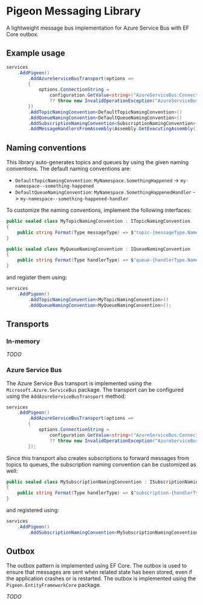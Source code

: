 # Pigeon Messaging Library

A lightweight message bus implementation for Azure Service Bus with EF Core outbox.

## Example usage

```csharp
services
    .AddPigeon()
        .AddAzureServiceBusTransport(options =>
        {
            options.ConnectionString =
                configuration.GetValue<string>("AzureServiceBus:ConnectionString")
                ?? throw new InvalidOperationException("AzureServiceBus:ConnectionString is required");
        })
        .AddTopicNamingConvention<DefaultTopicNamingConvention>()
        .AddQueueNamingConvention<DefaultQueueNamingConvention>()
        .AddSubscriptionNamingConvention<SubscriptionNamingConvention>()
        .AddMessageHandlersFromAssembly(Assembly.GetExecutingAssembly());
```

## Naming conventions

This library auto-generates topics and queues by using the given naming conventions. The default naming conventions are:

- `DefaultTopicNamingConvention`: `MyNamespace.SomethingHappened` -> `my-namespace--something-happened`
- `DefaultQueueNamingConvention`: `MyNamespace.SomethingHappenedHandler` -> `my-namespace--something-happened-handler`

To customize the naming conventions, implement the following interfaces:

```csharp
public sealed class MyTopicNamingConvention : ITopicNamingConvention
{
    public string Format(Type messageType) => $"topic-{messageType.Name}";
}
```

```csharp
public sealed class MyQueueNamingConvention : IQueueNamingConvention
{
    public string Format(Type handlerType) => $"queue-{handlerType.Name}";
}
```

and register them using:

```csharp
services
    .AddPigeon()
        .AddTopicNamingConvention<MyTopicNamingConvention>()
        .AddQueueNamingConvention<MyQueueNamingConvention>();
```

## Transports

### In-memory

_TODO_

### Azure Service Bus

The Azure Service Bus transport is implemented using the `Microsoft.Azure.ServiceBus` package. The transport can be configured using the `AddAzureServiceBusTransport` method:

```csharp
services
    .AddPigeon()
        .AddAzureServiceBusTransport(options =>
        {
            options.ConnectionString =
                configuration.GetValue<string>("AzureServiceBus:ConnectionString")
                ?? throw new InvalidOperationException("AzureServiceBus:ConnectionString is required");
        });
```

Since this transport also creates subscriptions to forward messages from topics to queues, the subscription naming convention can be customized as well:

```csharp
public sealed class MySubscriptionNamingConvention : ISubscriptionNamingConvention
{
    public string Format(Type handlerType) => $"subscription-{handlerType.Name}";
}
```

and registered using:

```csharp
services
    .AddPigeon()
        .AddSubscriptionNamingConvention<MySubscriptionNamingConvention>();
```

## Outbox

The outbox pattern is implemented using EF Core. The outbox is used to ensure that messages are sent when related state has been stored, even if the application crashes or is restarted. The outbox is implemented using the `Pigeon.EntityFrameworkCore` package.

_TODO_

